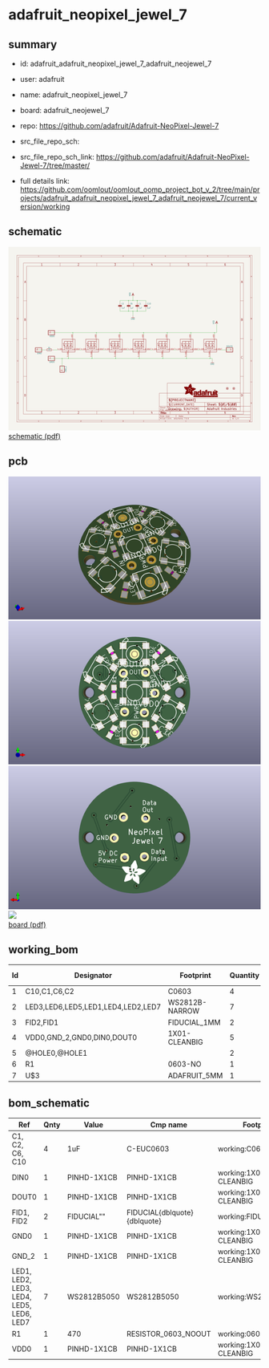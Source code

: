 # adafruit_neopixel_jewel_7
 
## summary 
* id: adafruit_adafruit_neopixel_jewel_7_adafruit_neojewel_7
* user: adafruit
* name: adafruit_neopixel_jewel_7
* board: adafruit_neojewel_7
* repo: https://github.com/adafruit/Adafruit-NeoPixel-Jewel-7



* src_file_repo_sch: 
* src_file_repo_sch_link: https://github.com/adafruit/Adafruit-NeoPixel-Jewel-7/tree/master/
* full details link: https://github.com/oomlout/oomlout_oomp_project_bot_v_2/tree/main/projects/adafruit_adafruit_neopixel_jewel_7_adafruit_neojewel_7/current_version/working  

## schematic  
![](working_schematic_600.png)  
[schematic (pdf)](working_schematic.pdf)  

## pcb  
![](working_3d_600.png) 
![](working_3d_front_600.png)  
![](working_3d_back_600.png)  
![](working_600.png)  
[board (pdf)](working.pdf)  

## working_bom
| Id | Designator | Footprint | Quantity | Designation | Supplier and ref |  | None | 
| --- | --- | --- | --- | --- | --- | --- | --- | 
| 1 | C10,C1,C6,C2 | C0603 | 4 | 1uF |  |  | [''] | 
| 2 | LED3,LED6,LED5,LED1,LED4,LED2,LED7 | WS2812B-NARROW | 7 | WS2812B5050 |  |  | [''] | 
| 3 | FID2,FID1 | FIDUCIAL_1MM | 2 | FIDUCIAL" |  |  | [''] | 
| 4 | VDD0,GND_2,GND0,DIN0,DOUT0 | 1X01-CLEANBIG | 5 |  |  |  | [''] | 
| 5 | @HOLE0,@HOLE1 |  | 2 |  |  |  | [''] | 
| 6 | R1 | 0603-NO | 1 | 470 |  |  | [''] | 
| 7 | U$3 | ADAFRUIT_5MM | 1 |  |  |  | [''] | 


## bom_schematic
| Ref | Qnty | Value | Cmp name | Footprint | Description | Vendor | DNP | 
| --- | --- | --- | --- | --- | --- | --- | --- | 
| C1, C2, C6, C10 | 4 | 1uF | C-EUC0603 | working:C0603 |  |  |  | 
| DIN0 | 1 | PINHD-1X1CB | PINHD-1X1CB | working:1X01-CLEANBIG |  |  |  | 
| DOUT0 | 1 | PINHD-1X1CB | PINHD-1X1CB | working:1X01-CLEANBIG |  |  |  | 
| FID1, FID2 | 2 | FIDUCIAL"" | FIDUCIAL{dblquote}{dblquote} | working:FIDUCIAL_1MM |  |  |  | 
| GND0 | 1 | PINHD-1X1CB | PINHD-1X1CB | working:1X01-CLEANBIG |  |  |  | 
| GND_2 | 1 | PINHD-1X1CB | PINHD-1X1CB | working:1X01-CLEANBIG |  |  |  | 
| LED1, LED2, LED3, LED4, LED5, LED6, LED7 | 7 | WS2812B5050 | WS2812B5050 | working:WS2812B |  |  |  | 
| R1 | 1 | 470 | RESISTOR_0603_NOOUT | working:0603-NO |  |  |  | 
| VDD0 | 1 | PINHD-1X1CB | PINHD-1X1CB | working:1X01-CLEANBIG |  |  |  | 



